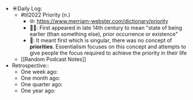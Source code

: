 - ☀️Daily Log:
    - #til2022  Priority (n.)
        - 🌐: https://www.merriam-webster.com/dictionary/priority
        - 💁‍♂️: First appeared in late 14th century to mean "state of being earlier (than something else), prior occurrence or existence"
        - 🤔: It meant first which is singular, there was no concept of __priorities__. Essentialism focuses on this concept and attempts to give people the focus required to achieve the priority in their life
    - [[Random Podcast Notes]]
- Retrospective::
    - One week ago:
    - One month ago:
    - One quarter ago:
    - One year ago:
